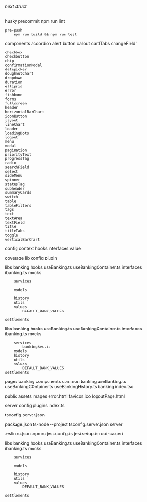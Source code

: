 ###### next struct
husky
    precommit
        npm run lint
    
    pre-push
        npm run build && npm run test

components
    accordion
    alert
    button
    callout
    cardTabs
    changeField'

    checkbox
    checkbutton
    chip
    confirmationModal
    datepicker
    doughnutChart
    dropdown
    duration
    ellipsis
    error
    fishbone
    forms
    fullscreen
    header
    horizontalBarChart
    iconButton
    layout
    lineChart
    loader
    loadingDots
    logout
    menu
    modal
    pagination
    priorityText
    progressTag
    radio
    searchField
    select
    sideMenu
    spinner
    statusTag
    subheader
    summaryCards
    switch
    table
    tableFilters
    tags
    text
    textArea
    textField
    title
    titleTabs
    toggle
    verticalBarChart

config
context
    hooks
    interfaces
    value

coverage
lib
    config
    plugin

libs
    banking
        hooks
            useBanking.ts
            useBankingContainer.ts
        interfaces
            ibanking.ts
        mocks

        services

        models

        history
        utils
        values
            DEFAULT_BANK_VALUES

    settlements
libs
    banking
        hooks
            useBanking.ts
            useBankingContainer.ts
        interfaces
            ibanking.ts
        mocks

        services
            bankingSvc.ts
        models
        history
        utils
        values
            DEFAULT_BANK_VALUES
    settlements

pages
    banking
        components
            common
            banking
                useBanking.ts
                useBankingCOntainer.ts
                useBankingHistory.ts
        banking
            index.tsx

public
    assets
    images
    error.html
    favicon.ico
    logoutPage.html

server
    config
    plugins
    index.ts

tsconfig.server.json

package.json
    ts-node --project tsconfig.server.json server


.eslintrc.json
.npmrc
jest.config.ts
jest.setup.ts
root-ca.cert



libs
    banking
        hooks
            useBanking.ts
            useBankingContainer.ts
        interfaces
            ibanking.ts
        mocks

        services

        models

        history
        utils
        values
            DEFAULT_BANK_VALUES

    settlements